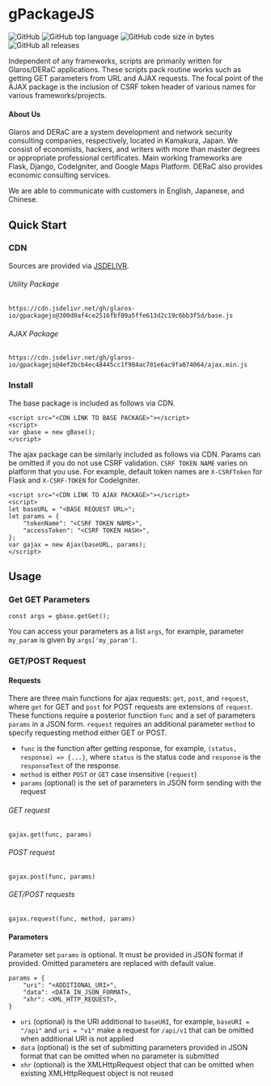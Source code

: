 # gPackageJS

![GitHub](https://img.shields.io/github/license/glaros-io/gpackagejs)
![GitHub top language](https://img.shields.io/github/languages/top/glaros-io/gpackagejs)
![GitHub code size in bytes](https://img.shields.io/github/languages/code-size/glaros-io/gpackagejs)
![GitHub all releases](https://img.shields.io/github/downloads/glaros-io/gpackagejs/total)

Independent of any frameworks, scripts are primarily written for Glaros/DERaC applications. These scripts pack routine works such as getting GET parameters from URL and AJAX requests. The focal point of the AJAX package is the inclusion of CSRF token header of various names for various frameworks/projects.

#### About Us

Glaros and DERaC are a system development and network security consulting companies, respectively, located in Kamakura, Japan. We consist of economists, hackers, and writers with more than master degrees or appropriate professional certificates. Main working frameworks are Flask, Django, CodeIgniter, and Google Maps Platform. DERaC also provides economic consulting services.

We are able to communicate with customers in English, Japanese, and Chinese.

## Quick Start

### CDN

Sources are provided via [JSDELIVR](https://www.jsdelivr.com).

###### Utility Package

```
https://cdn.jsdelivr.net/gh/glaros-io/gpackagejs@300d0af4ce2516fbf09a5ffe613d2c19c6bb3f5d/base.js
```

###### AJAX Package

```
https://cdn.jsdelivr.net/gh/glaros-io/gpackagejs@4ef2bcb4ec48445cc1f984ac701e6ac9fa074064/ajax.min.js
```

### Install

The base package is included as follows via CDN.

```
<script src="<CDN LINK TO BASE PACKAGE>"></script>
<script>
var gbase = new gBase();
</script>
```

The ajax package can be similarly included as follows via CDN. Params can be omitted if you do not use CSRF validation. `CSRF TOKEN NAME` varies on platform that you use. For example, default token names are `X-CSRFToken` for Flask and `X-CSRF-TOKEN` for CodeIgniter.

```
<script src="<CDN LINK TO AJAX PACKAGE>"></script>
<script>
let baseURL = "<BASE REQUEST URL>";
let params = {
    "tokenName": "<CSRF TOKEN NAME>",
    "accessToken": "<CSRF TOKEN HASH>",
};
var gajax = new Ajax(baseURL, params);
</script>
```

## Usage

### Get GET Parameters

```
const args = gbase.getGet();
```

You can access your parameters as a list `args`, for example, parameter `my_param` is given by `args['my_param']`.

### GET/POST Request

#### Requests

There are three main functions for ajax requests: `get`, `post`, and `request`, where `get` for GET and `post` for POST requests are extensions of `request`. These functions require a posterior functiion `func` and a set of parameters `params` in a JSON form. `request` requires an additional parameter `method` to specify requesting method either GET or POST.

- `func` is the function after getting response, for example, `(status, response) => {...}`, where `status` is the status code and `response` is the `responseText` of the response.
- `method` is either `POST` or `GET` case insensitive (`request`)
- `params` (optional) is the set of parameters in JSON form sending with the request

###### GET request

```
gajax.get(func, params)
```

###### POST request

```
gajax.post(func, params)
```

###### GET/POST requests

```
gajax.request(func, method, params)
```

#### Parameters

Parameter set `params` is optional. It must be provided in JSON format if provided. Omitted parameters are replaced with default value.

```
params = {
    "uri": "<ADDITIONAL_URI>",
    "data": <DATA_IN_JSON_FORMAT>,
    "xhr": <XML_HTTP_REQUEST>,
}
```

- `uri` (optional) is the URI additional to `baseURI`, for example, `baseURI = "/api"` and `uri = "v1"` make a request for `/api/v1` that can be omitted when additional URI is not applied
- `data` (optional) is the set of submitting parameters provided in JSON format that can be omitted when no parameter is submitted
- `xhr` (optional) is the XMLHttpRequest object that can be omitted when existing XMLHttpRequest object is not reused
